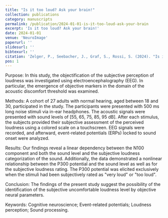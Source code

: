 ```yaml
---
title: "Is it too loud? Ask your brain!"
collection: publications
category: manuscripts
permalink: /publication/2024-01-01-is-it-too-loud-ask-your-brain
excerpt: 'Is it too loud? Ask your brain!'
date: 2024-01-01
venue: 'NeuroImage'
paperurl: ''
slidesurl: ''
bibtexurl: ''
citation: 'Zelger, P., Seebacher, J., Graf, S., Rossi, S. (2024). "Is it too loud? Ask your brain!" <i>NeuroImage</i>.'
pos: 1
---
```


Purpose: In this study, the objectification of the subjective perception of loudness was investigated using electroencephalography (EEG). In particular, the emergence of objective markers in the domain of the acoustic discomfort threshold was examined.

Methods: A cohort of 27 adults with normal hearing, aged between 18 and 30, participated in the study. The participants were presented with 500 ms long noise stimuli via in-ear headphones. The acoustic signals were presented with sound levels of [55, 65, 75, 85, 95 dB]. After each stimulus, the subjects provided their subjective assessment of the perceived loudness using a colored scale on a touchscreen. EEG signals were recorded, and afterward, event-related potentials (ERPs) locked to sound onset were analyzed.

Results: Our findings reveal a linear dependency between the N100 component and both the sound level and the subjective loudness categorization of the sound. Additionally, the data demonstrated a nonlinear relationship between the P300 potential and the sound level as well as for the subjective loudness rating. The P300 potential was elicited exclusively when the stimuli had been subjectively rated as "very loud" or "too loud".

Conclusion: The findings of the present study suggest the possibility of the identification of the subjective uncomfortable loudness level by objective neural parameters.

Keywords: Cognitive neuroscience; Event-related potentials; Loudness perception; Sound processing.
